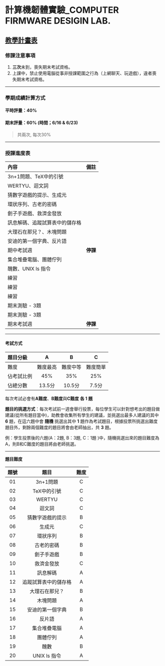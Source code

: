 #  計算機韌體實驗_COMPUTER FIRMWARE DESIGIN LAB.

## [教學計畫表](http://ap09.emis.tku.edu.tw/106_2/106_2_0962.PDF)

### 修課注意事項
1. **三次**未到，喪失期末考試資格。
2. 上課中，禁止使用電腦從事非授課範圍之行為（上網聊天、玩遊戲），違者喪失期末考試資格。
----------------------------------------------------------------------------------------------------
### 學期成績計算方式
#### 平時評量：**40%**                                                                                   
#### 期末評量：**60%** **(時間；6/16 & 6/23)**
> 共兩次, 每次30%
----------------------------------------------------------------------------------------------------
### 授課進度表 
| 內容 | 備註 |
|:-----------|:------:|
| 3n+1問題、TeX中的引號 | |
| WERTYU、迴文詞 | |
| 猜數字遊戲的提示、生成元 | |
| 環狀序列、古老的密碼  | |
| 劊子手遊戲、救濟金發放 | |
| 訊息解碼、追蹤試算表中的儲存格 | |
| 大理石在那兒？、木塊問題 | |
| 安迪的第一個字典、反片語 | |
| 期中考試週| **停課** |
| 集合堆疊電腦、團體佇列  | |
| 醜數、UNIX ls 指令 | |
| 練習 | |
| 練習 | |
| 練習 | |
| 期末測驗 - 3題 | |
| 期末測驗 - 3題| |
| 期末考試週 | **停課** |

----------------------------------------------------------------------------------------------------
#### 考試方式
|題目分級 | A | B | C |
|:------|:------:|:-:|:-:|
|難度|難度最高|難度中等|難度簡單|
|佔考試比例|45%|35%|25%|
|佔總分數|13.5分|10.5分|7.5分|

每次考試必會有**A難度**、**B難度**與**C難度** **各 1 題**

**題目的挑選方式**：每次考試前一週會舉行投票，每位學生可以針對想考出的題目做建議(從所有題目當中)，助教會收集所有學生的建議，並挑選出最多人建議的其中 **6** 題，在這六題中會 **隨機** 挑選出其中 **1** 題作為考試題目，根據投票所挑選出難度題目外，剩餘兩個難度的題目將會由老師抽出，共 **3** 題。

例：學生投票後的六題(A：2題, B：3題, C：1題 )中，隨機挑選出來的題目難度為A，則B和C難度的題目將由老師挑選。

----------------------------------------------------------------------------------------------------

**題目難度**

| 題號 | 題目 | 難度 |
|:--:|:--------:|:-----:|
| 01 | 3n+1問題| C |
| 02 | TeX中的引號| C |
| 03 | WERTYU | C |
| 04 | 迴文詞 | C |
| 05 | 猜數字遊戲的提示 | B |
| 06 | 生成元 | C |
| 07 | 環狀序列 | B |
| 08 | 古老的密碼 | B |
| 09 | 劊子手遊戲 | B |
| 10 | 救濟金發放 | C |
| 11 | 訊息解碼 | A |
| 12 | 追蹤試算表中的儲存格 | A |
| 13 | 大理石在那兒？ | B |
| 14 | 木塊問題 | A |
| 15 | 安迪的第一個字典 | B |
| 16 | 反片語 | A |
| 17 | 集合堆疊電腦 | A |
| 18 | 團體佇列 | A |
| 19 | 醜數 | B |
| 20 | UNIX ls 指令 | A |
